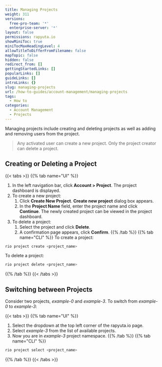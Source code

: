 ```yaml
---
title: Managing Projects
weight: 311
versions:
  free-pro-team: '*'
  enterprise-server: '*'
layout: false
permissions: rapyuta.io
showMiniToc: true
miniTocMaxHeadingLevel: 4
allowTitleToDifferFromFilename: false
mapTopic: false
hidden: false
redirect_from: []
gettingStartedLinks: []
popularLinks: []
guideLinks: []
introLinks: {}
slug: managing-projects
url: /how-to-guides/account-management/managing-projects
tags:
  - How to
categories:
  - Account Management
  - Projects
---
```


Managing projects include creating and deleting projects as well as adding and removing users from the project.

  > Any activated user can create a new project. 
  > Only the project creator can delete a project.
 
## Creating or Deleting a Project

{{< tabs >}}
{{% tab name="UI" %}}
 1. In the left navigation bar, click **Account > Project**. The project dashboard is displayed.
 2. To create a new project:
    1. Click **Create New Project**. 
       **Create new project** dialog box appears.
    2. In the **Project Name** field, enter the project name and click **Continue**.
       The newly created project can be viewed in the project dashboard.
 3. To delete a project:
    1. Select the project and click **Delete**.
    2. A confirmation page appears, click **Confirm**.
{{% /tab %}}
{{% tab name="CLI" %}}
To create a project:
```Bash
rio project create <project_name>
```
To delete a project:
```Bash
rio project delete <project_name>
```
{{% /tab %}}
{{< /tabs >}}


## Switching between Projects

Consider two projects, *example-0* and *example-3*. To switch from *example-0* to *example-3*:

{{< tabs >}}
{{% tab name="UI" %}}
1. Select the dropdown at the top left corner of the rapyuta.io page.
2. Select *example-3* from the list of available projects.
3. Now you are in *example-3* project namespace.
{{% /tab %}}
{{% tab name="CLI" %}}
```Bash
rio project select <project_name>
```
{{% /tab %}}
{{< /tabs >}}
